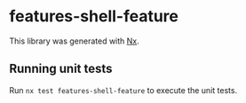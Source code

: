 # features-shell-feature

This library was generated with [Nx](https://nx.dev).

## Running unit tests

Run `nx test features-shell-feature` to execute the unit tests.
